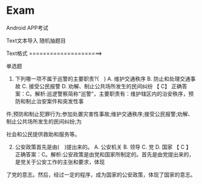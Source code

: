 # Exam
Android APP考试

Text文本导入 随机抽题目



Text格式 =====================>

单选题

1. 下列哪一项不属于巡警的主要职责?(　)
A. 维护交通秩序
B. 防止和处理交通事故
C. 接受公民报警
D. 劝解、制止公共场所发生的民间纠纷
 【 C】
正确答案：C。解析:巡逻警察简称“巡警”，主要职责有：维护辖区内的治安秩序，预防和制止治安案件和突发性事

件;预防和制止犯罪行为;参加处置灾害性事故;维护交通秩序;接受公民报警;劝解、制止公共场所发生的民间纠纷;为

社会和公民提供救助和服务等。


2. 公安政策首先是由(　)提出来的。
A. 公安机关
B. 领导
C. 党
D. 国家
 【 C 】
正确答案：C。解析:公安政策是由党和国家所制定的。首先是由党提出来的，是党关于公安工作的主张和要求，体现

了党的意志。然后，经过一定的程序，成为国家的公安政策，体现了国家的意志。
